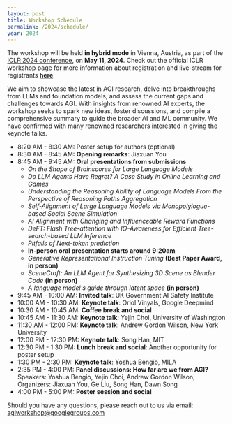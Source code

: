 ```yaml
---
layout: post
title: Workshop Schedule
permalink: /2024/schedule/
year: 2024
---
```


The workshop will be held **in hybrid mode** in Vienna, Austria, as part of the [ICLR 2024 conference](https://iclr.cc/Conferences/2024), on **May 11, 2024**. Check out the official ICLR workshop page for more information about registration and live-stream for registrants **[here](https://iclr.cc/Conferences/2024/CallForWorkshops)**.

We aim to showcase the latest in AGI research, delve into breakthroughs from LLMs and foundation models, and assess the current gaps and challenges towards AGI. With insights from renowned AI experts, the workshop seeks to spark new ideas, foster discussions, and compile a comprehensive summary to guide the broader AI and ML community. We have confirmed with many renowned researchers interested in giving the keynote talks.

- 8:20 AM - 8:30 AM: Poster setup for authors (optional)
- 8:30 AM - 8:45 AM: **Opening remarks**: Jiaxuan You
- 8:45 AM - 9:45 AM: **Oral presentations from submissions**
  - *On the Shape of Brainscores for Large Language Models*
  - *Do LLM Agents Have Regret? A Case Study in Online Learning and Games*
  - *Understanding the Reasoning Ability of Language Models From the Perspective of Reasoning Paths Aggregation*
  - *Self-Alignment of Large Language Models via Monopolylogue-based Social Scene Simulation*
  - *AI Alignment with Changing and Influenceable Reward Functions*
  - *DeFT: Flash Tree-attention with IO-Awareness for Efficient Tree-search-based LLM Inference*
  - *Pitfalls of Next-token prediction*
  - **In-person oral presentation starts around 9:20am**
  - *Generative Representational Instruction Tuning* **(Best Paper Award, in person)**
  - *SceneCraft: An LLM Agent for Synthesizing 3D Scene as Blender Code* **(in person)**
  - *A language model's guide through latent space* **(in person)**
- 9:45 AM - 10:00 AM: **Invited talk**: UK Government AI Safety Institute
- 10:00 AM - 10:30 AM: **Keynote talk**: Oriol Vinyals, Google Deepmind
- 10:30 AM - 10:45 AM: **Coffee break and social**
- 10:45 AM - 11:30 AM: **Keynote talk**: Yejin Choi, University of Washington
- 11:30 AM - 12:00 PM: **Keynote talk**: Andrew Gordon Wilson, New York University
- 12:00 PM - 12:30 PM: **Keynote talk**: Song Han, MIT
- 12:30 PM - 1:30 PM: **Lunch break and social**: Another opportunity for poster setup
- 1:30 PM - 2:30 PM: **Keynote talk**: Yoshua Bengio, MILA
- 2:35 PM - 4:00 PM: **Panel discussions: How far are we from AGI?** Speakers: Yoshua Bengio, Yejin Choi, Andrew Gordon Wilson; Organizers: Jiaxuan You, Ge Liu, Song Han, Dawn Song
- 4:00 PM - 5:00 PM: **Poster session and social**


Should you have any questions, please reach out to us via email:<br>
[agiworkshop@googlegroups.com](agiworkshop@googlegroups.com)
